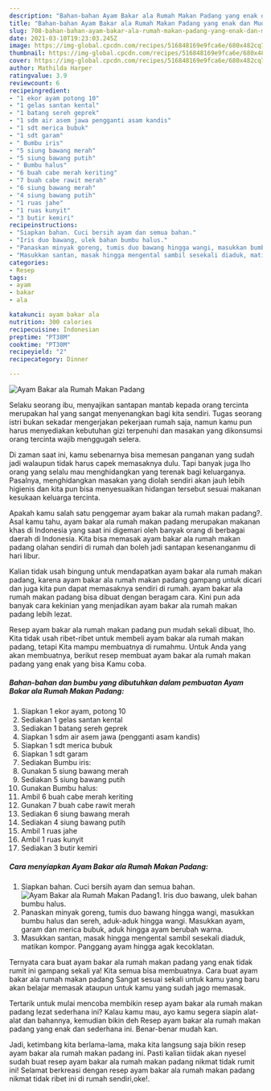 ```yaml
---
description: "Bahan-bahan Ayam Bakar ala Rumah Makan Padang yang enak dan Mudah Dibuat"
title: "Bahan-bahan Ayam Bakar ala Rumah Makan Padang yang enak dan Mudah Dibuat"
slug: 708-bahan-bahan-ayam-bakar-ala-rumah-makan-padang-yang-enak-dan-mudah-dibuat
date: 2021-03-10T19:23:03.245Z
image: https://img-global.cpcdn.com/recipes/516848169e9fca6e/680x482cq70/ayam-bakar-ala-rumah-makan-padang-foto-resep-utama.jpg
thumbnail: https://img-global.cpcdn.com/recipes/516848169e9fca6e/680x482cq70/ayam-bakar-ala-rumah-makan-padang-foto-resep-utama.jpg
cover: https://img-global.cpcdn.com/recipes/516848169e9fca6e/680x482cq70/ayam-bakar-ala-rumah-makan-padang-foto-resep-utama.jpg
author: Mathilda Harper
ratingvalue: 3.9
reviewcount: 6
recipeingredient:
- "1 ekor ayam potong 10"
- "1 gelas santan kental"
- "1 batang sereh geprek"
- "1 sdm air asem jawa pengganti asam kandis"
- "1 sdt merica bubuk"
- "1 sdt garam"
- " Bumbu iris"
- "5 siung bawang merah"
- "5 siung bawang putih"
- " Bumbu halus"
- "6 buah cabe merah keriting"
- "7 buah cabe rawit merah"
- "6 siung bawang merah"
- "4 siung bawang putih"
- "1 ruas jahe"
- "1 ruas kunyit"
- "3 butir kemiri"
recipeinstructions:
- "Siapkan bahan. Cuci bersih ayam dan semua bahan."
- "Iris duo bawang, ulek bahan bumbu halus."
- "Panaskan minyak goreng, tumis duo bawang hingga wangi, masukkan bumbu halus dan sereh, aduk-aduk hingga wangi. Masukkan ayam, garam dan merica bubuk, aduk hingga ayam berubah warna."
- "Masukkan santan, masak hingga mengental sambil sesekali diaduk, matikan kompor. Panggang ayam hingga agak kecoklatan."
categories:
- Resep
tags:
- ayam
- bakar
- ala

katakunci: ayam bakar ala 
nutrition: 300 calories
recipecuisine: Indonesian
preptime: "PT38M"
cooktime: "PT30M"
recipeyield: "2"
recipecategory: Dinner

---
```



![Ayam Bakar ala Rumah Makan Padang](https://img-global.cpcdn.com/recipes/516848169e9fca6e/680x482cq70/ayam-bakar-ala-rumah-makan-padang-foto-resep-utama.jpg)

Selaku seorang ibu, menyajikan santapan mantab kepada orang tercinta merupakan hal yang sangat menyenangkan bagi kita sendiri. Tugas seorang istri bukan sekadar mengerjakan pekerjaan rumah saja, namun kamu pun harus menyediakan kebutuhan gizi terpenuhi dan masakan yang dikonsumsi orang tercinta wajib menggugah selera.

Di zaman  saat ini, kamu sebenarnya bisa memesan panganan yang sudah jadi walaupun tidak harus capek memasaknya dulu. Tapi banyak juga lho orang yang selalu mau menghidangkan yang terenak bagi keluarganya. Pasalnya, menghidangkan masakan yang diolah sendiri akan jauh lebih higienis dan kita pun bisa menyesuaikan hidangan tersebut sesuai makanan kesukaan keluarga tercinta. 



Apakah kamu salah satu penggemar ayam bakar ala rumah makan padang?. Asal kamu tahu, ayam bakar ala rumah makan padang merupakan makanan khas di Indonesia yang saat ini digemari oleh banyak orang di berbagai daerah di Indonesia. Kita bisa memasak ayam bakar ala rumah makan padang olahan sendiri di rumah dan boleh jadi santapan kesenanganmu di hari libur.

Kalian tidak usah bingung untuk mendapatkan ayam bakar ala rumah makan padang, karena ayam bakar ala rumah makan padang gampang untuk dicari dan juga kita pun dapat memasaknya sendiri di rumah. ayam bakar ala rumah makan padang bisa dibuat dengan beragam cara. Kini pun ada banyak cara kekinian yang menjadikan ayam bakar ala rumah makan padang lebih lezat.

Resep ayam bakar ala rumah makan padang pun mudah sekali dibuat, lho. Kita tidak usah ribet-ribet untuk membeli ayam bakar ala rumah makan padang, tetapi Kita mampu membuatnya di rumahmu. Untuk Anda yang akan membuatnya, berikut resep membuat ayam bakar ala rumah makan padang yang enak yang bisa Kamu coba.

<!--inarticleads1-->

##### Bahan-bahan dan bumbu yang dibutuhkan dalam pembuatan Ayam Bakar ala Rumah Makan Padang:

1. Siapkan 1 ekor ayam, potong 10
1. Sediakan 1 gelas santan kental
1. Sediakan 1 batang sereh geprek
1. Siapkan 1 sdm air asem jawa (pengganti asam kandis)
1. Siapkan 1 sdt merica bubuk
1. Siapkan 1 sdt garam
1. Sediakan  Bumbu iris:
1. Gunakan 5 siung bawang merah
1. Sediakan 5 siung bawang putih
1. Gunakan  Bumbu halus:
1. Ambil 6 buah cabe merah keriting
1. Gunakan 7 buah cabe rawit merah
1. Sediakan 6 siung bawang merah
1. Sediakan 4 siung bawang putih
1. Ambil 1 ruas jahe
1. Ambil 1 ruas kunyit
1. Sediakan 3 butir kemiri




<!--inarticleads2-->

##### Cara menyiapkan Ayam Bakar ala Rumah Makan Padang:

1. Siapkan bahan. Cuci bersih ayam dan semua bahan.
<img src="https://img-global.cpcdn.com/steps/2e663a6c2b7237df/160x128cq70/ayam-bakar-ala-rumah-makan-padang-langkah-memasak-1-foto.jpg" alt="Ayam Bakar ala Rumah Makan Padang">1. Iris duo bawang, ulek bahan bumbu halus.
1. Panaskan minyak goreng, tumis duo bawang hingga wangi, masukkan bumbu halus dan sereh, aduk-aduk hingga wangi. Masukkan ayam, garam dan merica bubuk, aduk hingga ayam berubah warna.
1. Masukkan santan, masak hingga mengental sambil sesekali diaduk, matikan kompor. Panggang ayam hingga agak kecoklatan.




Ternyata cara buat ayam bakar ala rumah makan padang yang enak tidak rumit ini gampang sekali ya! Kita semua bisa membuatnya. Cara buat ayam bakar ala rumah makan padang Sangat sesuai sekali untuk kamu yang baru akan belajar memasak ataupun untuk kamu yang sudah jago memasak.

Tertarik untuk mulai mencoba membikin resep ayam bakar ala rumah makan padang lezat sederhana ini? Kalau kamu mau, ayo kamu segera siapin alat-alat dan bahannya, kemudian bikin deh Resep ayam bakar ala rumah makan padang yang enak dan sederhana ini. Benar-benar mudah kan. 

Jadi, ketimbang kita berlama-lama, maka kita langsung saja bikin resep ayam bakar ala rumah makan padang ini. Pasti kalian tiidak akan nyesel sudah buat resep ayam bakar ala rumah makan padang nikmat tidak rumit ini! Selamat berkreasi dengan resep ayam bakar ala rumah makan padang nikmat tidak ribet ini di rumah sendiri,oke!.


